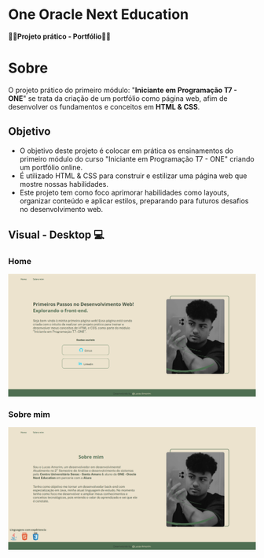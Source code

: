 # One Oracle Next Education 
**👩‍💻Projeto prático - Portfólio👩‍💻**

# Sobre
O projeto prático do primeiro módulo: "**Iniciante em Programação T7 - ONE**" se trata da criação de um portfólio como página web, afim de desenvolver os fundamentos e conceitos em **HTML & CSS**.

## Objetivo
- O objetivo deste projeto é colocar em prática os ensinamentos do primeiro módulo do curso "Iniciante em Programação T7 - ONE" criando um portfólio online. 
- É utilizado HTML & CSS para construir e estilizar uma página web que mostre nossas habilidades. 
- Este projeto tem como foco aprimorar habilidades como layouts, organizar conteúdo e aplicar estilos, preparando para futuros desafios no desenvolvimento web.

## Visual - Desktop 💻

### Home
<img src = "https://github.com/Kinhazin/Portfolio-ONE---Oracle-Next-Education/blob/main/assets/Home.png?raw=true" alt = "Representação visual da página: Home">

### Sobre mim
<img src= "https://github.com/Kinhazin/Portfolio-ONE---Oracle-Next-Education/blob/main/assets/Sobre%20mim.png?raw=true" alt="Representação visual da página: Sobre Mim">
